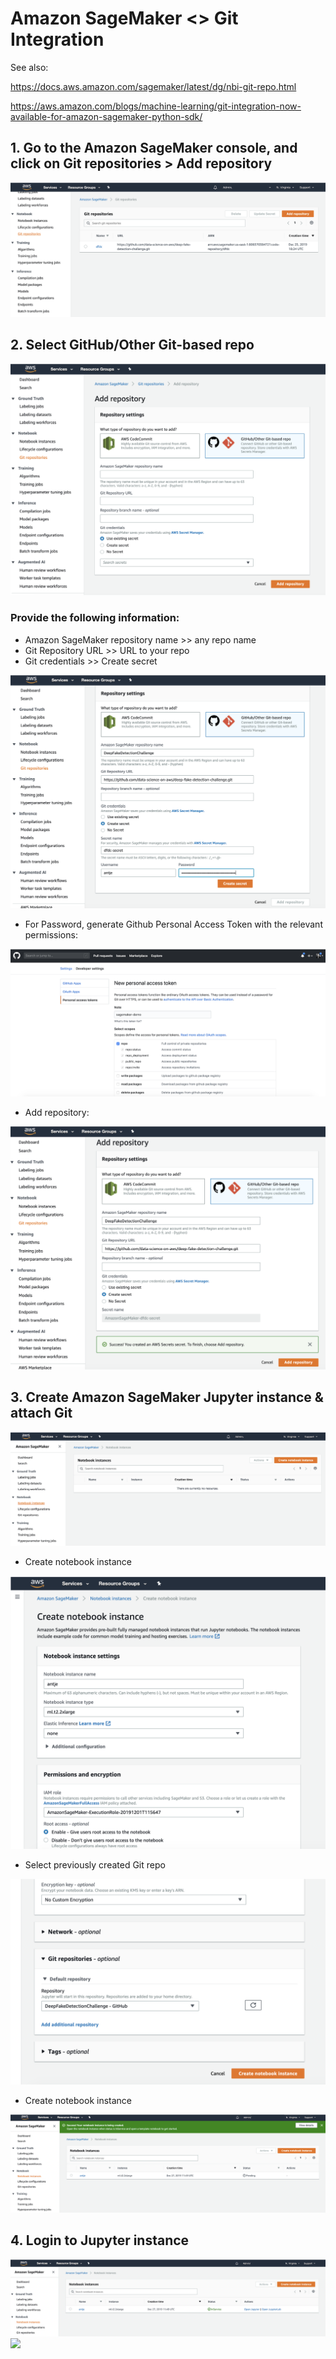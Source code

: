 # Amazon SageMaker <> Git Integration

See also: 

https://docs.aws.amazon.com/sagemaker/latest/dg/nbi-git-repo.html

https://aws.amazon.com/blogs/machine-learning/git-integration-now-available-for-amazon-sagemaker-python-sdk/

## 1. Go to the Amazon SageMaker console, and click on Git repositories > Add repository
![](img/git01.png)

## 2. Select GitHub/Other Git-based repo
![](img/git02.png)

### Provide the following information: 
* Amazon SageMaker repository name >> any repo name
* Git Repository URL >> URL to your repo
* Git credentials >> Create secret

![](img/git03.png)

* For Password, generate Github Personal Access Token with the relevant permissions:

![](img/git04.png)

* Add repository:

![](img/git05.png)

## 3. Create Amazon SageMaker Jupyter instance & attach Git

![](img/git06.png)

* Create notebook instance

![](img/git07.png)

* Select previously created Git repo

![](img/git08.png)

* Create notebook instance

![](img/git09.png)

## 4. Login to Jupyter instance

![](img/git10.png)
![](img/git011.png)
